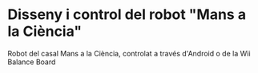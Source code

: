 Disseny i control del robot "Mans a la Ciència"
========================

Robot del casal Mans a la Ciència, controlat a través d'Android o de la Wii Balance Board
